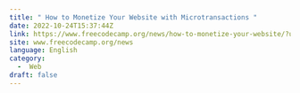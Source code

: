 ```yaml
---
title: " How to Monetize Your Website with Microtransactions "
date: 2022-10-24T15:37:44Z
link: https://www.freecodecamp.org/news/how-to-monetize-your-website/?utm_medium=RSS&utm_source=news.12bit.vn
site: www.freecodecamp.org/news
language: English
category:
  -  Web 
draft: false
---
```

